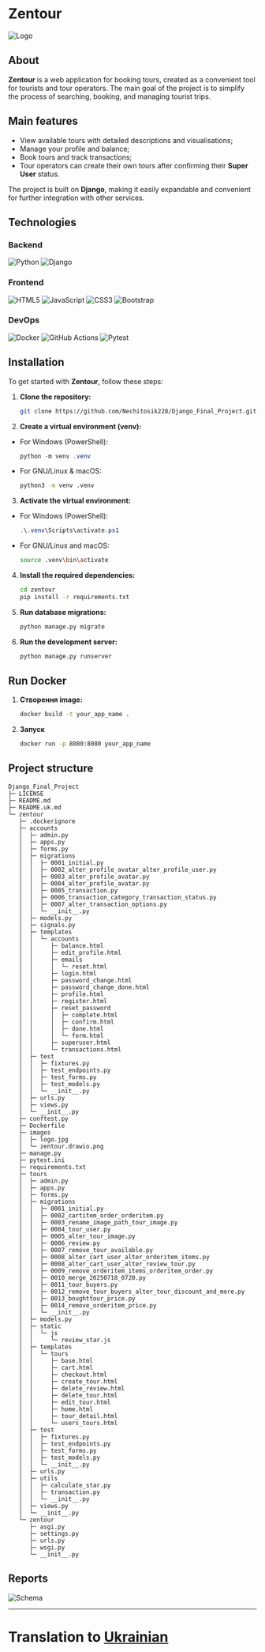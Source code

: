 # Zentour

![Logo](zentour/images/logo.jpg)

## About
**Zentour** is a web application for booking tours, created as a convenient tool for tourists and tour operators.
The main goal of the project is to simplify the process of searching, booking, and managing tourist trips.

## Main features
- View available tours with detailed descriptions and visualisations;
- Manage your profile and balance;
- Book tours and track transactions;
- Tour operators can create their own tours after confirming their **Super User** status.

The project is built on **Django**, making it easily expandable and convenient for further integration with other services.

## Technologies

### Backend

![Python](https://img.shields.io/badge/Python-3776AB?style=for-the-badge&logo=python&logoColor=white)
![Django](https://img.shields.io/badge/Django-092E20?style=for-the-badge&logo=django&logoColor=white)

### Frontend

![HTML5](https://img.shields.io/badge/HTML5-E34F26?style=for-the-badge&logo=html5&logoColor=white)
![JavaScript](https://img.shields.io/badge/JavaScript-F7DF1E?style=for-the-badge&logo=javascript&logoColor=black)
![CSS3](https://img.shields.io/badge/CSS3-1572B6?style=for-the-badge&logo=css3&logoColor=white)
![Bootstrap](https://img.shields.io/badge/Bootstrap-7952B3?style=for-the-badge&logo=bootstrap&logoColor=white)

### DevOps

![Docker](https://img.shields.io/badge/Docker-2496ED?style=for-the-badge&logo=docker&logoColor=white)
![GitHub Actions](https://img.shields.io/badge/GitHub%20Actions-2088FF?style=for-the-badge&logo=githubactions&logoColor=white)
![Pytest](https://img.shields.io/badge/Pytest-0A9EDC?style=for-the-badge&logo=pytest&logoColor=white)


## Installation
To get started with **Zentour**, follow these steps:

1. **Clone the repository:**

    ```bash
    git clone https://github.com/Nechitosik228/Django_Final_Project.git
    ```
2. **Create a virtual environment (venv):**

+ For Windows (PowerShell):
    ```powershell
    python -m venv .venv
    ```
+ For GNU/Linux & macOS:
    ```bash
    python3 -m venv .venv
    ```
3. **Activate the virtual environment:**
+ For Windows (PowerShell):
    ```powershell
    .\.venv\Scripts\activate.ps1    
    ```
+ For GNU/Linux and macOS:
    ```bash
    source .venv\bin\activate
    ```
4. **Install the required dependencies:**
    ```bash
    cd zentour
    pip install -r requirements.txt 
    ```
5. **Run database migrations:**
    ```bash
    python manage.py migrate
    ```
6. **Run the development server:**
    ```bash
    python manage.py runserver
    ```

## Run Docker
1. **Створення image:**
    ```bash
    docker build -t your_app_name .
    ```
2. **Запуск**
    ```bash
    docker run -p 8080:8080 your_app_name
    ```

## Project structure
```
Django_Final_Project
├─ LICENSE
├─ README.md
├─ README.uk.md
└─ zentour
   ├─ .dockerignore
   ├─ accounts
   │  ├─ admin.py
   │  ├─ apps.py
   │  ├─ forms.py
   │  ├─ migrations
   │  │  ├─ 0001_initial.py
   │  │  ├─ 0002_alter_profile_avatar_alter_profile_user.py
   │  │  ├─ 0003_alter_profile_avatar.py
   │  │  ├─ 0004_alter_profile_avatar.py
   │  │  ├─ 0005_transaction.py
   │  │  ├─ 0006_transaction_category_transaction_status.py
   │  │  ├─ 0007_alter_transaction_options.py
   │  │  └─ __init__.py
   │  ├─ models.py
   │  ├─ signals.py
   │  ├─ templates
   │  │  └─ accounts
   │  │     ├─ balance.html
   │  │     ├─ edit_profile.html
   │  │     ├─ emails
   │  │     │  └─ reset.html
   │  │     ├─ login.html
   │  │     ├─ password_change.html
   │  │     ├─ password_change_done.html
   │  │     ├─ profile.html
   │  │     ├─ register.html
   │  │     ├─ reset_password
   │  │     │  ├─ complete.html
   │  │     │  ├─ confirm.html
   │  │     │  ├─ done.html
   │  │     │  └─ form.html
   │  │     ├─ superuser.html
   │  │     └─ transactions.html
   │  ├─ test
   │  │  ├─ fixtures.py
   │  │  ├─ test_endpoints.py
   │  │  ├─ test_forms.py
   │  │  ├─ test_models.py
   │  │  └─ __init__.py
   │  ├─ urls.py
   │  ├─ views.py
   │  └─ __init__.py
   ├─ conftest.py
   ├─ Dockerfile
   ├─ images
   │  ├─ logo.jpg
   │  └─ zentour.drawio.png
   ├─ manage.py
   ├─ pytest.ini
   ├─ requirements.txt
   ├─ tours
   │  ├─ admin.py
   │  ├─ apps.py
   │  ├─ forms.py
   │  ├─ migrations
   │  │  ├─ 0001_initial.py
   │  │  ├─ 0002_cartitem_order_orderitem.py
   │  │  ├─ 0003_rename_image_path_tour_image.py
   │  │  ├─ 0004_tour_user.py
   │  │  ├─ 0005_alter_tour_image.py
   │  │  ├─ 0006_review.py
   │  │  ├─ 0007_remove_tour_available.py
   │  │  ├─ 0008_alter_cart_user_alter_orderitem_items.py
   │  │  ├─ 0008_alter_cart_user_alter_review_tour.py
   │  │  ├─ 0009_remove_orderitem_items_orderitem_order.py
   │  │  ├─ 0010_merge_20250718_0720.py
   │  │  ├─ 0011_tour_buyers.py
   │  │  ├─ 0012_remove_tour_buyers_alter_tour_discount_and_more.py
   │  │  ├─ 0013_boughttour_price.py
   │  │  ├─ 0014_remove_orderitem_price.py
   │  │  └─ __init__.py
   │  ├─ models.py
   │  ├─ static
   │  │  └─ js
   │  │     └─ review_star.js
   │  ├─ templates
   │  │  └─ tours
   │  │     ├─ base.html
   │  │     ├─ cart.html
   │  │     ├─ checkout.html
   │  │     ├─ create_tour.html
   │  │     ├─ delete_review.html
   │  │     ├─ delete_tour.html
   │  │     ├─ edit_tour.html
   │  │     ├─ home.html
   │  │     ├─ tour_detail.html
   │  │     └─ users_tours.html
   │  ├─ test
   │  │  ├─ fixtures.py
   │  │  ├─ test_endpoints.py
   │  │  ├─ test_forms.py
   │  │  ├─ test_models.py
   │  │  └─ __init__.py
   │  ├─ urls.py
   │  ├─ utils
   │  │  ├─ calculate_star.py
   │  │  ├─ transaction.py
   │  │  └─ __init__.py
   │  ├─ views.py
   │  └─ __init__.py
   └─ zentour
      ├─ asgi.py
      ├─ settings.py
      ├─ urls.py
      ├─ wsgi.py
      └─ __init__.py
```
## Reports

![Schema](zentour/images/zentour.drawio.png)

---
# Translation to [Ukrainian](README.uk.md)

